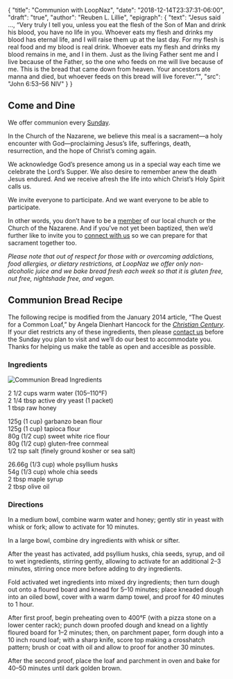{
	"title": "Communion with LoopNaz",
	"date": "2018-12-14T23:37:31-06:00",
	"draft": "true",
	"author": "Reuben L. Lillie",
	"epigraph": {
		"text": "Jesus said &hellip;, “Very truly I tell you, unless you eat the flesh of the Son of Man and drink his blood, you have no life in you. Whoever eats my flesh and drinks my blood has eternal life, and I will raise them up at the last day. For my flesh is real food and my blood is real drink. Whoever eats my flesh and drinks my blood remains in me, and I in them. Just as the living Father sent me and I live because of the Father, so the one who feeds on me will live because of me. This is the bread that came down from heaven. Your ancestors ate manna and died, but whoever feeds on this bread will live forever.”",
		"src": "John 6:53–56 NIV"
	}
}

## Come and Dine

We offer communion every [Sunday][sunday].

In the Church of the Nazarene, we believe this meal is a sacrament—a holy encounter with God—proclaiming Jesus’s life, sufferings, death, resurrection, and the hope of Christ’s coming again.

We acknowledge God’s presence among us in a special way each time we celebrate the Lord’s Supper. We also desire to remember anew the death Jesus endured. And we receive afresh the life into which Christ’s Holy Spirit calls us.

We invite everyone to participate. And we want everyone to be able to participate.

In other words, you don’t have to be a [member][membership] of our local church or the Church of the Nazarene. And if you’ve not yet been baptized, then we’d further like to invite you to [connect with us][contact] so we can prepare for that sacrament together too.

_Please note that out of respect for those with or overcoming addictions, food allergies, or dietary restrictions, at LoopNaz we offer only non-alcoholic juice and we bake bread fresh each week so that it is gluten free, nut free, nightshade free, and vegan._

## Communion Bread Recipe

The following recipe is modified from the January 2014 article, “The Quest for a Common Loaf,” by Angela Dienhart Hancock for the [_Christian Century_][common-loaf]. If your diet restricts any of these ingredients, then please [contact us][contact] before the Sunday you plan to visit and we’ll do our best to accommodate you. Thanks for helping us make the table as open and accesible as possible.

### Ingredients

![Communion Bread Ingredients][communion-bread-ingredients]

2 1/2 cups warm water (105–110°F)<br/>
2 1/4 tbsp active dry yeast (1 packet)<br/>
1 tbsp raw honey

125g (1 cup) garbanzo bean flour<br/>
125g (1 cup) tapioca flour<br/>
80g (1/2 cup) sweet white rice flour<br/>
80g (1/2 cup) gluten-free cornmeal<br/>
1/2 tsp salt (finely ground kosher or sea salt)

26.66g (1/3 cup) whole psyllium husks <br/>
54g (1/3 cup) whole chia seeds<br/>
2 tbsp maple syrup<br/>
2 tbsp olive oil

### Directions

In a medium bowl, combine warm water and honey; gently stir in yeast with whisk or fork; allow to activate for 10 minutes.

In a large bowl, combine dry ingredients with whisk or sifter.

After the yeast has activated, add psyllium husks, chia seeds, syrup, and oil to wet ingredients, stirring gently, allowing to activate for an additional 2–3 minutes, stirring once more before adding to dry ingredients.

Fold activated wet ingredients into mixed dry ingredients; then turn dough out onto a floured board and knead for 5–10 minutes; place kneaded dough into an oiled bowl, cover with a warm damp towel, and proof for 40 minutes to 1 hour.

After first proof, begin preheating oven to 400°F (with a pizza stone on a lower center rack); punch down proofed dough and knead on a lightly floured board for 1–2 minutes; then, on parchment paper, form dough into a 10 inch round loaf; with a sharp knife, score top making a crosshatch pattern; brush or coat with oil and allow to proof for another 30 minutes.

After the second proof, place the loaf and parchment in oven and bake for 40–50 minutes until dark golden brown.

[common-loaf]: https://www.christiancentury.org/blogs/archive/2014-01/quest-common-loaf
[communion-bread-ingredients]: /img/jpg/communion-bread-ingredients.jpg
[contact]: /contact/
[membership]: /join/membership/
[sunday]: /join/sunday/
